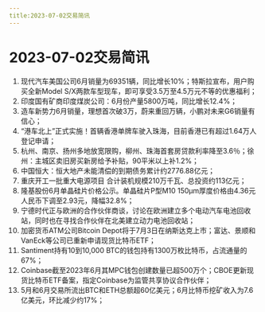 ```yaml
---
title:2023-07-02交易简讯
---
```

# 2023-07-02交易简讯
1. 现代汽车美国公司6月销量为69351辆，同比增长10%；特斯拉宣布，用户购买全新Model S/X两款车型现车，即可享受3.5万至4.5万元不等的优惠福利；
2. 印度国有矿商印度煤炭公司：6月份产量5800万吨，同比增长12.4%；
3. 造车新势力6月销量，理想首次破3万，蔚来重回万辆，小鹏对未来G6销量有信心；
4. “港车北上”正式实施！首辆香港单牌车驶入珠海，目前香港已有超过1.64万人登记申请；
5. 杭州、南京、扬州多地放宽限购，柳州、珠海首套房贷款利率降至3.6％；徐州：主城区卖旧房买新房给予补贴，90平米以上补1.2%；
6. 中国恒大：恒大地产未能清偿的到期债务累计约2776.88亿元；
7. 重庆开工一批重大电源项目 合计装机规模210万千瓦、总投资约113亿元；
8. 隆基股份6月单晶硅片价格公示。单晶硅片P型M10 150μm厚度价格由4.36元人民币下调至2.93元，降幅32.8%；
9. 宁德时代正与欧洲的合作伙伴商谈，讨论在欧洲建立多个电动汽车电池回收站，同时也在寻找合作伙伴在北美建立动力电池回收站；
10. 加密货币ATM公司Bitcoin Depot将于7月3日在纳斯达克上市；富达、景顺和VanEck等公司已重新申请现货比特币ETF；
11. Santiment持有10到10,000 BTC的钱包持有1300万枚比特币，占流通量的67%；
12. Coinbase截至2023年6月其MPC钱包创建数量已超500万个；CBOE更新现货比特币ETF备案，指定Coinbase为监管共享协议合作伙伴；
13. 5月和6月交易所流出BTC和ETH总额超60亿美元；6月比特币挖矿收入为7.6亿美元，环比减少约17%；